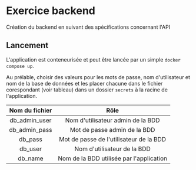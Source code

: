 # Exercice backend

Création du backend en suivant des spécifications concernant l'API

## Lancement

L'application est conteneurisée et peut être lancée par un simple `docker compose up`.

Au prélable, choisir des valeurs pour les mots de passe, nom d'utilisateur et nom de la base de données et les placer chacune dans le fichier corespondant (voir tableau) dans un dossier `secrets` à la racine de l'application.

Nom du fichier | Rôle
:-------------:|:----:
db_admin_user  | Nom d'utilisateur admin de la BDD
db_admin_pass  | Mot de passe admin de la BDD
db_pass        | Mot de passe de l'utilisateur de la BDD
db_user        | Nom d'utilisateur de la BDD
db_name        | Nom de la BDD utilisée par l'application
